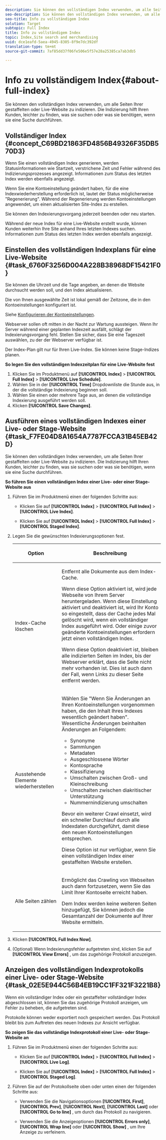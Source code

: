 ```yaml
---
description: Sie können den vollständigen Index verwenden, um alle Seiten Ihrer gestaffelten oder Live-Website zu indizieren. Die Indizierung hilft Ihren Kunden, leichter zu finden, was sie suchen oder was sie benötigen, wenn sie eine Suche durchführen.
seo-description: Sie können den vollständigen Index verwenden, um alle Seiten Ihrer gestaffelten oder Live-Website zu indizieren. Die Indizierung hilft Ihren Kunden, leichter zu finden, was sie suchen oder was sie benötigen, wenn sie eine Suche durchführen.
seo-title: Info zu vollständigem Index
solution: Target
subtopic: Full Index
title: Info zu vollständigem Index
topic: Index,Site search and merchandising
uuid: dce1eafd-5aea-4945-8305-8f9e7dc392df
translation-type: tm+mt
source-git-commit: 7af85dd37f06fe506e5f57e28a25385ca7ab3db5

---
```



# Info zu vollständigem Index{#about-full-index}

Sie können den vollständigen Index verwenden, um alle Seiten Ihrer gestaffelten oder Live-Website zu indizieren. Die Indizierung hilft Ihren Kunden, leichter zu finden, was sie suchen oder was sie benötigen, wenn sie eine Suche durchführen.

## Vollständiger Index {#concept_C69BD21863FD4856B49326F35DB570D3}

Wenn Sie einen vollständigen Index generieren, werden Statusinformationen wie Startzeit, verstrichene Zeit und Fehler während des Indizierungsprozesses angezeigt. Informationen zum Status des letzten Index werden ebenfalls angezeigt.

Wenn Sie eine Kontoeinstellung geändert haben, für die eine Indexwiederherstellung erforderlich ist, lautet der Status möglicherweise &quot;Regenerierung&quot;. Während der Regenerierung werden Kontoeinstellungen angewendet, um einen aktualisierten Site-Index zu erstellen.

Sie können den Indexierungsvorgang jederzeit beenden oder neu starten.

Während der neue Index für eine Live-Website erstellt wurde, können Kunden weiterhin Ihre Site anhand Ihres letzten Indexes suchen. Informationen zum Status des letzten Index werden ebenfalls angezeigt.

## Einstellen des vollständigen Indexplans für eine Live-Website {#task_6760F3256D004A228B38968DF15421F0}

Sie können die Uhrzeit und die Tage angeben, an denen die Website durchsucht werden soll, und den Index aktualisieren.

Die von Ihnen ausgewählte Zeit ist lokal gemäß der Zeitzone, die in den Kontoeinstellungen konfiguriert ist.

Siehe [Konfigurieren der Kontoeinstellungen](../c-about-settings-menu/c-about-account-options-menu.md#task_80A38D0C8E4F453395BD67B81E4B45D9).

Webserver sollen oft mitten in der Nacht zur Wartung aussteigen. Wenn Ihr Server während einer geplanten Indexzeit ausfällt, schlägt der Indexierungsvorgang fehl. Stellen Sie sicher, dass Sie eine Tageszeit auswählen, zu der der Webserver verfügbar ist.

Der Index-Plan gilt nur für Ihren Live-Index. Sie können keine Stage-Indizes planen.

**So legen Sie den vollständigen Indexzeitplan für eine Live-Website fest**

1. Klicken Sie im Produktmenü auf **[!UICONTROL Index]** > **[!UICONTROL Full Index]** > **[!UICONTROL Live Schedule]**.
1. Wählen Sie in der **[!UICONTROL Time]** Dropdownliste die Stunde aus, in der die vollständige Indexierung beginnen soll.
1. Wählen Sie einen oder mehrere Tage aus, an denen die vollständige Indexierung ausgeführt werden soll.
1. Klicken **[!UICONTROL Save Changes]**.

## Ausführen eines vollständigen Indexes einer Live- oder Stage-Website {#task_F7FE04D8A1654A7787FCCA31B45EB42D}

Sie können den vollständigen Index verwenden, um alle Seiten Ihrer gestaffelten oder Live-Website zu indizieren. Die Indizierung hilft Ihren Kunden, leichter zu finden, was sie suchen oder was sie benötigen, wenn sie eine Suche durchführen.

**So führen Sie einen vollständigen Index einer Live- oder einer Stage-Website aus**

1. Führen Sie im Produktmenü einen der folgenden Schritte aus:

   * Klicken Sie auf **[!UICONTROL Index]** > **[!UICONTROL Full Index]** > **[!UICONTROL Live Index]**.

   * Klicken Sie auf **[!UICONTROL Index]** > **[!UICONTROL Full Index]** > **[!UICONTROL Staged Index]**.

1. Legen Sie die gewünschten Indexierungsoptionen fest.

   <table> 
    <thead> 
    <tr> 
    <th colname="col1" class="entry"> <p>Option </p> </th> 
    <th colname="col2" class="entry"> <p>Beschreibung </p> </th> 
    </tr> 
    </thead>
    <tbody> 
    <tr> 
    <td colname="col1"> <p>Index-Cache löschen </p> </td> 
    <td colname="col2"> <p>Entfernt alle Dokumente aus dem Index-Cache. </p> <p>Wenn diese Option aktiviert ist, wird jede Webseite von Ihrem Server heruntergeladen. Wenn diese Einstellung aktiviert und deaktiviert ist, wird Ihr Konto so eingestellt, dass der Cache jedes Mal gelöscht wird, wenn ein vollständiger Index ausgeführt wird. Oder einige zuvor geänderte Kontoeinstellungen erfordern jetzt einen vollständigen Index. </p> <p>Wenn diese Option deaktiviert ist, bleiben alle indizierten Seiten im Index, bis der Webserver erklärt, dass die Seite nicht mehr vorhanden ist. Dies ist auch dann der Fall, wenn Links zu dieser Seite entfernt werden. </p> </td> 
    </tr> 
    <tr> 
    <td colname="col1"> <p>Ausstehende Elemente wiederherstellen </p> </td> 
    <td colname="col2"> <p>Wählen Sie "Wenn Sie Änderungen an Ihren Kontoeinstellungen vorgenommen haben, die den Inhalt Ihres Indexes wesentlich geändert haben". Wesentliche Änderungen beinhalten Änderungen an Folgendem: 
    <ul id="ul_4EB8FF692FEB47BBB9A64D61299380D1"> 
    <li id="li_7CF8D286512F4210BEA3DB9F0EFA097A">Synonyme </li> 
    <li id="li_8178ABC342BB4365B3927E20433756E3">Sammlungen </li> 
    <li id="li_57C8BD06BFA64AFAA2C9EF2CC59520EF">Metadaten </li> 
    <li id="li_C4B6A7DA023B4A43991D03EC592170C9">Ausgeschlossene Wörter </li> 
    <li id="li_9E0AD4B6DDC24A5A8FB5C2C1CCD5348A">Kontosprache </li> 
    <li id="li_338F107547DF48AAA0EF90F4AD8664A5">Klassifizierung </li> 
    <li id="li_7F49B86D94974E79AAD381A64A1400F2">Umschalten zwischen Groß- und Kleinschreibung </li> 
    <li id="li_E8FE6EE240A840AC826ADF4294AAC6F6">Umschalten zwischen diakritischer Unterstützung </li> 
    <li id="li_51763D482DCB4ED0972966F492B8C0F2">Nummernindizierung umschalten </li> 
    </ul> </p> <p>Bevor ein weiterer Crawl einsetzt, wird ein schneller Durchlauf durch alle Indexdaten durchgeführt, damit diese den neuen Kontoeinstellungen entsprechen. </p> <p>Diese Option ist nur verfügbar, wenn Sie einen vollständigen Index einer gestaffelten Website erstellen. </p> </td> 
    </tr> 
    <tr> 
    <td colname="col1"> <p>Alle Seiten zählen </p> </td> 
    <td colname="col2"> <p>Ermöglicht das Crawling von Webseiten auch dann fortzusetzen, wenn Sie das Limit Ihrer Kontoseite erreicht haben. </p> <p>Dem Index werden keine weiteren Seiten hinzugefügt, Sie können jedoch die Gesamtanzahl der Dokumente auf Ihrer Website ermitteln. </p> </td> 
    </tr> 
    </tbody> 
    </table>

1. Klicken **[!UICONTROL Full Index Now]**.
1. (Optional) Wenn Indexierungsfehler aufgetreten sind, klicken Sie auf **[!UICONTROL View Errors]** , um das zugehörige Protokoll anzuzeigen.

## Anzeigen des vollständigen Indexprotokolls einer Live- oder Stage-Website {#task_02E5E944C56B4EB19CC1FF321F3221B8}

Wenn ein vollständiger Index oder ein gestaffelter vollständiger Index abgeschlossen ist, können Sie das zugehörige Protokoll anzeigen, um Fehler zu beheben, die aufgetreten sind.

Protokolle können weder exportiert noch gespeichert werden. Das Protokoll bleibt bis zum Auftreten des neuen Indexes zur Ansicht verfügbar.

**So zeigen Sie das vollständige Indexprotokoll einer Live- oder Stage-Website an**

1. Führen Sie im Produktmenü einen der folgenden Schritte aus:

   * Klicken Sie auf **[!UICONTROL Index]** > **[!UICONTROL Full Index]** > **[!UICONTROL Live Log]**.

   * Klicken Sie auf **[!UICONTROL Index]** > **[!UICONTROL Full Index]** > **[!UICONTROL Staged Log]**.

1. Führen Sie auf der Protokollseite oben oder unten einen der folgenden Schritte aus:

   * Verwenden Sie die Navigationsoptionen **[!UICONTROL First]**, **[!UICONTROL Prev]**, **[!UICONTROL Next]**, **[!UICONTROL Last]** oder **[!UICONTROL Go to line]** , um durch das Protokoll zu navigieren.

   * Verwenden Sie die Anzeigeoptionen **[!UICONTROL Errors only]**, **[!UICONTROL Wrap line]** oder **[!UICONTROL Show]** , um Ihre Anzeige zu verfeinern.

